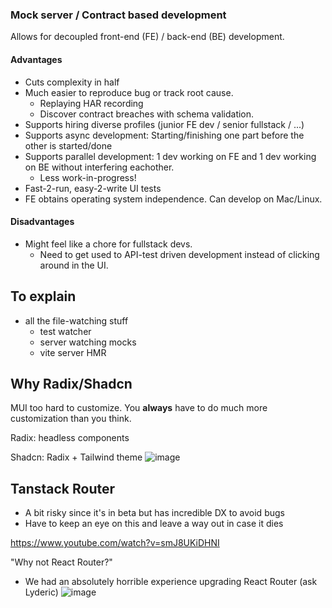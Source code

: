 ### Mock server / Contract based development

Allows for decoupled front-end (FE) / back-end (BE) development.

#### Advantages

- Cuts complexity in half
- Much easier to reproduce bug or track root cause.
  - Replaying HAR recording
  - Discover contract breaches with schema validation.
- Supports hiring diverse profiles (junior FE dev / senior fullstack / ...)
- Supports async development: Starting/finishing one part before the other is started/done
- Supports parallel development: 1 dev working on FE and 1 dev working on BE without interfering eachother.
  - Less work-in-progress!
- Fast-2-run, easy-2-write UI tests
- FE obtains operating system independence. Can develop on Mac/Linux.

#### Disadvantages

- Might feel like a chore for fullstack devs.
  - Need to get used to API-test driven development instead of clicking around in the UI.

## To explain

- all the file-watching stuff
  - test watcher
  - server watching mocks
  - vite server HMR


## Why Radix/Shadcn
MUI too hard to customize. You __always__ have to do much more customization than you think.

Radix: headless components

Shadcn: Radix + Tailwind theme
![image](https://github.com/ThomasStock/mpv2/assets/8448483/53882c6a-9034-4ec7-87e2-1a4250d5aa4d)

## Tanstack Router

- A bit risky since it's in beta but has incredible DX to avoid bugs
- Have to keep an eye on this and leave a way out in case it dies

https://www.youtube.com/watch?v=smJ8UKiDHNI

"Why not React Router?"
- We had an absolutely horrible experience upgrading React Router (ask Lyderic)
![image](https://github.com/ThomasStock/mpv2/assets/8448483/4e0f1f75-2002-40e7-8323-0dff5c0befc1)
